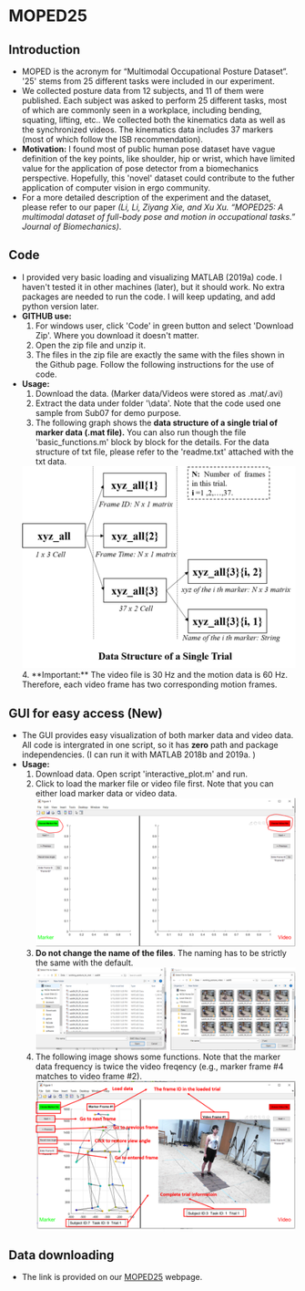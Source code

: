 # MOPED25
## Introduction
* MOPED is the acronym for “Multimodal Occupational Posture Dataset”. '25' stems from 25 different tasks were included in our experiment. 
* We collected posture data from 12 subjects, and 11 of them were published. Each subject was asked to perform 25 different tasks, most of which are commonly seen in a workplace, including bending, squating, lifting, etc.. We collected both the kinematics data as well as the synchronized videos. The kinematics data includes 37 markers (most of which follow the ISB recommendation).
* **Motivation:** I found most of public human pose dataset have vague definition of the key points, like shoulder, hip or wrist, which have limited value for the application of pose detector from a biomechanics perspective. Hopefully, this 'novel' dataset could contribute to the futher application of computer vision in ergo community.
* For a more detailed description of the experiment and the dataset, please refer to our paper <em>(Li, Li, Ziyang Xie, and Xu Xu. “MOPED25: A multimodal dataset of full-body pose and motion in occupational tasks.” Journal of Biomechanics)</em>.
## Code
* I provided very basic loading and visualizing MATLAB (2019a) code. I haven't tested it in other machines (later), but it should work. No extra packages are needed to run the code. I will keep updating, and add python version later.
* **GITHUB use:**
  1. For windows user, click 'Code' in green button and select 'Download Zip'. Where you download it doesn't matter.
  2. Open the zip file and unzip it.
  3. The files in the zip file are exactly the same with the files shown in the Github page. Follow the following instructions for the use of code.
* **Usage:** 
  1. Download the data. (Marker data/Videos were stored as .mat/.avi)
  2. Extract the data under folder '\data'. Note that the code used one sample from Sub07 for demo purpose.
  3. The following graph shows the **data structure of a single trial of marker data (.mat file).** You can also run though the file 'basic_functions.m' block by block for the details. For the data structure of txt file, please refer to the 'readme.txt' attached with the txt data.
  <img src="https://raw.githubusercontent.com/LLDavid/MOPED25/master/image/data_structure.png" width="500">
  4. **Important:** The video file is 30 Hz and the motion data is 60 Hz. Therefore, each video frame has two corresponding motion frames.
## GUI for easy access (New)
* The GUI provides easy visualization of both marker data and video data. All code is intergrated in one script, so it has **zero** path and package independencies. (I can run it with MATLAB 2018b and 2019a. )
* **Usage:** 
  1. Download data. Open script 'interactive_plot.m' and run.
  2. Click to load the marker file or video file first. Note that you can either load marker data or video data. 
  ![load_data](https://raw.githubusercontent.com/LLDavid/MOPED25/master/image/load_file.PNG)
  3. **Do not change the name of the files**. The naming has to be strictly the same with the default.
  ![load_file](https://raw.githubusercontent.com/LLDavid/MOPED25/master/image/load.png)
  4. The following image shows some functions. Note that the marker data frequency is twice the video freqency (e.g., marker frame #4 matches to video frame #2).
  ![functions](https://raw.githubusercontent.com/LLDavid/MOPED25/master/image/functions.png)
## Data downloading 
* The link is provided on our [MOPED25](https://www.ise.ncsu.edu/biomechanics/moped25/) webpage.
